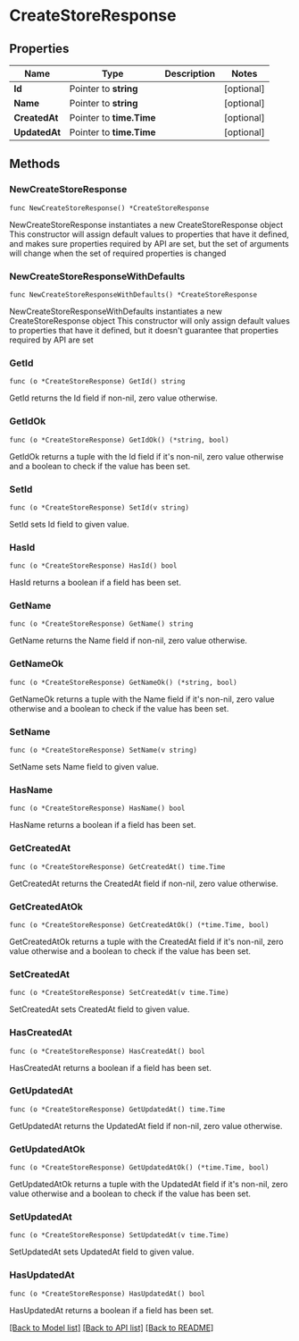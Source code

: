 # CreateStoreResponse

## Properties

Name | Type | Description | Notes
------------ | ------------- | ------------- | -------------
**Id** | Pointer to **string** |  | [optional] 
**Name** | Pointer to **string** |  | [optional] 
**CreatedAt** | Pointer to **time.Time** |  | [optional] 
**UpdatedAt** | Pointer to **time.Time** |  | [optional] 

## Methods

### NewCreateStoreResponse

`func NewCreateStoreResponse() *CreateStoreResponse`

NewCreateStoreResponse instantiates a new CreateStoreResponse object
This constructor will assign default values to properties that have it defined,
and makes sure properties required by API are set, but the set of arguments
will change when the set of required properties is changed

### NewCreateStoreResponseWithDefaults

`func NewCreateStoreResponseWithDefaults() *CreateStoreResponse`

NewCreateStoreResponseWithDefaults instantiates a new CreateStoreResponse object
This constructor will only assign default values to properties that have it defined,
but it doesn't guarantee that properties required by API are set

### GetId

`func (o *CreateStoreResponse) GetId() string`

GetId returns the Id field if non-nil, zero value otherwise.

### GetIdOk

`func (o *CreateStoreResponse) GetIdOk() (*string, bool)`

GetIdOk returns a tuple with the Id field if it's non-nil, zero value otherwise
and a boolean to check if the value has been set.

### SetId

`func (o *CreateStoreResponse) SetId(v string)`

SetId sets Id field to given value.

### HasId

`func (o *CreateStoreResponse) HasId() bool`

HasId returns a boolean if a field has been set.

### GetName

`func (o *CreateStoreResponse) GetName() string`

GetName returns the Name field if non-nil, zero value otherwise.

### GetNameOk

`func (o *CreateStoreResponse) GetNameOk() (*string, bool)`

GetNameOk returns a tuple with the Name field if it's non-nil, zero value otherwise
and a boolean to check if the value has been set.

### SetName

`func (o *CreateStoreResponse) SetName(v string)`

SetName sets Name field to given value.

### HasName

`func (o *CreateStoreResponse) HasName() bool`

HasName returns a boolean if a field has been set.

### GetCreatedAt

`func (o *CreateStoreResponse) GetCreatedAt() time.Time`

GetCreatedAt returns the CreatedAt field if non-nil, zero value otherwise.

### GetCreatedAtOk

`func (o *CreateStoreResponse) GetCreatedAtOk() (*time.Time, bool)`

GetCreatedAtOk returns a tuple with the CreatedAt field if it's non-nil, zero value otherwise
and a boolean to check if the value has been set.

### SetCreatedAt

`func (o *CreateStoreResponse) SetCreatedAt(v time.Time)`

SetCreatedAt sets CreatedAt field to given value.

### HasCreatedAt

`func (o *CreateStoreResponse) HasCreatedAt() bool`

HasCreatedAt returns a boolean if a field has been set.

### GetUpdatedAt

`func (o *CreateStoreResponse) GetUpdatedAt() time.Time`

GetUpdatedAt returns the UpdatedAt field if non-nil, zero value otherwise.

### GetUpdatedAtOk

`func (o *CreateStoreResponse) GetUpdatedAtOk() (*time.Time, bool)`

GetUpdatedAtOk returns a tuple with the UpdatedAt field if it's non-nil, zero value otherwise
and a boolean to check if the value has been set.

### SetUpdatedAt

`func (o *CreateStoreResponse) SetUpdatedAt(v time.Time)`

SetUpdatedAt sets UpdatedAt field to given value.

### HasUpdatedAt

`func (o *CreateStoreResponse) HasUpdatedAt() bool`

HasUpdatedAt returns a boolean if a field has been set.


[[Back to Model list]](../README.md#documentation-for-models) [[Back to API list]](../README.md#documentation-for-api-endpoints) [[Back to README]](../README.md)


